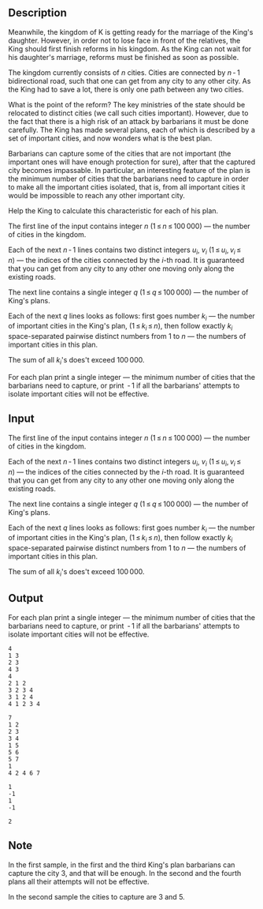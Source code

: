 ## Description

<div><p>Meanwhile, the kingdom of K is getting ready for the marriage of the King's daughter. However, in order not to lose face in front of the relatives, the King should first finish reforms in his kingdom. As the King can not wait for his daughter's marriage, reforms must be finished as soon as possible.</p><p>The kingdom currently consists of <span class="tex-span"><i>n</i></span> cities. Cities are connected by <span class="tex-span"><i>n</i> - 1</span> bidirectional road, such that one can get from any city to any other city. As the King had to save a lot, there is only one path between any two cities.</p><p>What is the point of the reform? The key ministries of the state should be relocated to distinct cities (we call such cities <span class="tex-font-style-it">important</span>). However, due to the fact that there is a high risk of an attack by barbarians it must be done carefully. The King has made several plans, each of which is described by a set of important cities, and now wonders what is the best plan.</p><p>Barbarians can capture some of the cities that are not important (the important ones will have enough protection for sure), after that the captured city becomes impassable. In particular, an interesting feature of the plan is the minimum number of cities that the barbarians need to capture in order to make all the important cities isolated, that is, from all important cities it would be impossible to reach any other important city.</p><p>Help the King to calculate this characteristic for each of his plan.</p></div><div class="input-specification"><p>The first line of the input contains integer <span class="tex-span"><i>n</i></span> (<span class="tex-span">1 ≤ <i>n</i> ≤ 100 000</span>)&nbsp;— the number of cities in the kingdom.</p><p>Each of the next <span class="tex-span"><i>n</i> - 1</span> lines contains two distinct integers <span class="tex-span"><i>u</i><sub class="lower-index"><i>i</i></sub></span>, <span class="tex-span"><i>v</i><sub class="lower-index"><i>i</i></sub></span> (<span class="tex-span">1 ≤ <i>u</i><sub class="lower-index"><i>i</i></sub>, <i>v</i><sub class="lower-index"><i>i</i></sub> ≤ <i>n</i></span>)&nbsp;— the indices of the cities connected by the <span class="tex-span"><i>i</i></span>-th road. It is guaranteed that you can get from any city to any other one moving only along the existing roads.</p><p>The next line contains a single integer <span class="tex-span"><i>q</i></span> (<span class="tex-span">1 ≤ <i>q</i> ≤ 100 000</span>)&nbsp;— the number of King's plans.</p><p>Each of the next <span class="tex-span"><i>q</i></span> lines looks as follows: first goes number <span class="tex-span"><i>k</i><sub class="lower-index"><i>i</i></sub></span>&nbsp;— the number of important cities in the King's plan, (<span class="tex-span">1 ≤ <i>k</i><sub class="lower-index"><i>i</i></sub> ≤ <i>n</i></span>), then follow exactly <span class="tex-span"><i>k</i><sub class="lower-index"><i>i</i></sub></span> space-separated pairwise distinct numbers from 1 to <span class="tex-span"><i>n</i></span>&nbsp;— the numbers of important cities in this plan.</p><p>The sum of all <span class="tex-span"><i>k</i><sub class="lower-index"><i>i</i></sub></span>'s does't exceed <span class="tex-span">100 000</span>.</p></div><div class="output-specification"><p>For each plan print a single integer — the minimum number of cities that the barbarians need to capture, or print <span class="tex-span"> - 1</span> if all the barbarians' attempts to isolate important cities will not be effective.</p></div>

## Input

<p>The first line of the input contains integer <span class="tex-span"><i>n</i></span> (<span class="tex-span">1 ≤ <i>n</i> ≤ 100 000</span>)&nbsp;— the number of cities in the kingdom.</p><p>Each of the next <span class="tex-span"><i>n</i> - 1</span> lines contains two distinct integers <span class="tex-span"><i>u</i><sub class="lower-index"><i>i</i></sub></span>, <span class="tex-span"><i>v</i><sub class="lower-index"><i>i</i></sub></span> (<span class="tex-span">1 ≤ <i>u</i><sub class="lower-index"><i>i</i></sub>, <i>v</i><sub class="lower-index"><i>i</i></sub> ≤ <i>n</i></span>)&nbsp;— the indices of the cities connected by the <span class="tex-span"><i>i</i></span>-th road. It is guaranteed that you can get from any city to any other one moving only along the existing roads.</p><p>The next line contains a single integer <span class="tex-span"><i>q</i></span> (<span class="tex-span">1 ≤ <i>q</i> ≤ 100 000</span>)&nbsp;— the number of King's plans.</p><p>Each of the next <span class="tex-span"><i>q</i></span> lines looks as follows: first goes number <span class="tex-span"><i>k</i><sub class="lower-index"><i>i</i></sub></span>&nbsp;— the number of important cities in the King's plan, (<span class="tex-span">1 ≤ <i>k</i><sub class="lower-index"><i>i</i></sub> ≤ <i>n</i></span>), then follow exactly <span class="tex-span"><i>k</i><sub class="lower-index"><i>i</i></sub></span> space-separated pairwise distinct numbers from 1 to <span class="tex-span"><i>n</i></span>&nbsp;— the numbers of important cities in this plan.</p><p>The sum of all <span class="tex-span"><i>k</i><sub class="lower-index"><i>i</i></sub></span>'s does't exceed <span class="tex-span">100 000</span>.</p>

## Output

<p>For each plan print a single integer — the minimum number of cities that the barbarians need to capture, or print <span class="tex-span"> - 1</span> if all the barbarians' attempts to isolate important cities will not be effective.</p>





```input1
4
1 3
2 3
4 3
4
2 1 2
3 2 3 4
3 1 2 4
4 1 2 3 4

```




```input2
7
1 2
2 3
3 4
1 5
5 6
5 7
1
4 2 4 6 7

```




```output1
1
-1
1
-1

```




```output2
2

```



## Note

<p>In the first sample, in the first and the third King's plan barbarians can capture the city <span class="tex-font-style-bf">3</span>, and that will be enough. In the second and the fourth plans all their attempts will not be effective.</p><p>In the second sample the cities to capture are <span class="tex-font-style-bf">3</span> and <span class="tex-font-style-bf">5</span>.</p>
